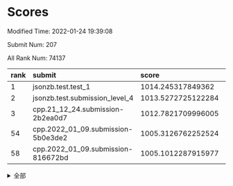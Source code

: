 # Scores

Modified Time: 2022-01-24 19:39:08

Submit Num: 207

All Rank Num: 74137

| rank |               submit               |       score        |       sigma        | pk_num |
| :--- | :--------------------------------- | :----------------- | :----------------- | :----- |
| 1    | jsonzb.test.test_1                 | 1014.245317849362  | 0.831761706466246  | 1433   |
| 2    | jsonzb.test.submission_level_4     | 1013.5272725122284 | 0.8119893094914257 | 1432   |
| 3    | cpp.21_12_24.submission-2b2ea0d7   | 1012.7821709996005 | 0.8095096220935123 | 1430   |
| 54   | cpp.2022_01_09.submission-5b0e3de2 | 1005.3126762252524 | 0.7206518333431816 | 1438   |
| 58   | cpp.2022_01_09.submission-816672bd | 1005.1012287915977 | 0.7169876261796118 | 1433   |


<details>
<summary>全部</summary>

| rank |                 submit                 |       score        |       sigma        | pk_num |
| :--- | :------------------------------------- | :----------------- | :----------------- | :----- |
| 1    | jsonzb.test.test_1                     | 1014.245317849362  | 0.831761706466246  | 1433   |
| 2    | jsonzb.test.submission_level_4         | 1013.5272725122284 | 0.8119893094914257 | 1432   |
| 3    | cpp.21_12_24.submission-2b2ea0d7       | 1012.7821709996005 | 0.8095096220935123 | 1430   |
| 4    | gobigger.level_3.submission_level_3_1  | 1012.107979674273  | 0.8085527145106004 | 1437   |
| 5    | gobigger.level_3.submission_level_3_0  | 1011.3882610055974 | 0.8038945669479372 | 1436   |
| 6    | gobigger.level_3.submission_level_3_7  | 1011.2149274157584 | 0.7883920324139033 | 1429   |
| 7    | gobigger.level_3.submission_level_3_30 | 1010.9877524315832 | 0.7711020133530042 | 1436   |
| 8    | gobigger.level_3.submission_level_3_6  | 1010.8560450189992 | 0.7926240225547803 | 1431   |
| 9    | gobigger.level_3.submission_level_3_8  | 1010.801896745008  | 0.7618714593028166 | 1434   |
| 10   | gobigger.level_3.submission_level_3_10 | 1010.7394977663562 | 0.7612759058838514 | 1434   |
| 11   | gobigger.level_3.submission_level_3_29 | 1010.5530691612012 | 0.7591729152903367 | 1431   |
| 12   | gobigger.level_3.submission_level_3_45 | 1010.4677048719524 | 0.7626215474868357 | 1431   |
| 13   | gobigger.level_3.submission_level_3_15 | 1010.4519472548205 | 0.7510608639455179 | 1431   |
| 14   | gobigger.level_3.submission_level_3_34 | 1010.449869529257  | 0.7544952645608068 | 1422   |
| 15   | gobigger.level_3.submission_level_3_21 | 1010.4416332031708 | 0.7693866048284679 | 1432   |
| 16   | gobigger.level_3.submission_level_3_41 | 1010.3111457849413 | 0.7483559244216618 | 1436   |
| 17   | gobigger.level_3.submission_level_3_38 | 1010.2899718802245 | 0.7765489349303095 | 1428   |
| 18   | gobigger.level_3.submission_level_3_26 | 1010.2255822370148 | 0.7498933229067091 | 1429   |
| 19   | gobigger.level_3.submission_level_3_28 | 1010.2107393030985 | 0.748065265106502  | 1436   |
| 20   | gobigger.level_3.submission_level_3_33 | 1010.1970793552359 | 0.7560155671520554 | 1429   |
| 21   | gobigger.level_3.submission_level_3_4  | 1010.1379768825321 | 0.7907884620894997 | 1429   |
| 22   | gobigger.level_3.submission_level_3_47 | 1010.1084298345886 | 0.7569601213206832 | 1430   |
| 23   | gobigger.level_3.submission_level_3_31 | 1010.0941208511252 | 0.7663892051538855 | 1432   |
| 24   | gobigger.level_3.submission_level_3_2  | 1010.0585187513543 | 0.7476377478391706 | 1434   |
| 25   | gobigger.level_3.submission_level_3_14 | 1009.8715452512753 | 0.7532656942582938 | 1429   |
| 26   | gobigger.level_3.submission_level_3_27 | 1009.8014610827111 | 0.765990184185507  | 1437   |
| 27   | gobigger.level_3.submission_level_3_19 | 1009.7865860606469 | 0.7392989906261409 | 1435   |
| 28   | gobigger.level_3.submission_level_3_35 | 1009.6713223445572 | 0.722291200092197  | 1434   |
| 29   | gobigger.level_3.submission_level_3_13 | 1009.654388311852  | 0.7567559228110716 | 1431   |
| 30   | gobigger.level_3.submission_level_3_43 | 1009.6374950874317 | 0.7644714801313003 | 1434   |
| 31   | gobigger.level_3.submission_level_3_11 | 1009.5360836686388 | 0.7731351612308421 | 1434   |
| 32   | gobigger.level_3.submission_level_3_39 | 1009.5085730456478 | 0.7528124296357563 | 1434   |
| 33   | gobigger.level_3.submission_level_3_48 | 1009.474945517602  | 0.773196593613254  | 1434   |
| 34   | gobigger.level_3.submission_level_3_17 | 1009.3229082671277 | 0.7562208366333242 | 1435   |
| 35   | gobigger.level_3.submission_level_3_3  | 1009.2432808639031 | 0.7379496327616721 | 1434   |
| 36   | gobigger.level_3.submission_level_3_37 | 1009.2167471615753 | 0.7491340210694221 | 1426   |
| 37   | gobigger.level_3.submission_level_3_16 | 1009.2102856372533 | 0.7437828724758607 | 1436   |
| 38   | gobigger.level_3.submission_level_3_49 | 1009.1196404006704 | 0.7574808400110224 | 1433   |
| 39   | gobigger.level_3.submission_level_3_36 | 1009.1151856484794 | 0.7692279849306559 | 1430   |
| 40   | gobigger.level_3.submission_level_3_44 | 1009.0620005894583 | 0.7460182827053035 | 1432   |
| 41   | gobigger.level_3.submission_level_3_46 | 1009.0541204637157 | 0.7438145321648411 | 1430   |
| 42   | gobigger.level_3.submission_level_3_5  | 1008.9844995676209 | 0.7738964909519765 | 1435   |
| 43   | gobigger.level_3.submission_level_3_12 | 1008.9247321558518 | 0.7628564792771626 | 1436   |
| 44   | gobigger.level_3.submission_level_3_32 | 1008.9050335012278 | 0.7537897988979109 | 1435   |
| 45   | gobigger.level_3.submission_level_3_40 | 1008.7682554545205 | 0.7332964926875756 | 1436   |
| 46   | gobigger.level_3.submission_level_3_23 | 1008.7498010829947 | 0.7611738875472107 | 1431   |
| 47   | gobigger.level_3.submission_level_3_42 | 1008.7054522905311 | 0.7417094290552873 | 1436   |
| 48   | gobigger.level_3.submission_level_3_25 | 1008.6740199317214 | 0.7440467390515403 | 1428   |
| 49   | gobigger.level_3.submission_level_3_20 | 1008.6604658850238 | 0.763184934093754  | 1432   |
| 50   | gobigger.level_3.submission_level_3_24 | 1008.4194045787115 | 0.7523473348096366 | 1433   |
| 51   | gobigger.level_3.submission_level_3_9  | 1008.2950175291942 | 0.749514298928624  | 1437   |
| 52   | gobigger.level_3.submission_level_3_22 | 1008.0031705207617 | 0.7450662807731006 | 1432   |
| 53   | gobigger.level_3.submission_level_3_18 | 1007.5962142940568 | 0.741336718516481  | 1435   |
| 54   | cpp.2022_01_09.submission-5b0e3de2     | 1005.3126762252524 | 0.7206518333431816 | 1438   |
| 55   | gobigger.level_1.submission_level_1_32 | 1005.298116408985  | 0.7076563009813914 | 1432   |
| 56   | gobigger.level_1.submission_level_1_6  | 1005.2747369249928 | 0.7186230611702191 | 1434   |
| 57   | gobigger.level_1.submission_level_1_23 | 1005.2487535731324 | 0.7228808917729661 | 1433   |
| 58   | cpp.2022_01_09.submission-816672bd     | 1005.1012287915977 | 0.7169876261796118 | 1433   |
| 59   | gobigger.level_1.submission_level_1_35 | 1004.4969416745042 | 0.7212812322922911 | 1431   |
| 60   | gobigger.level_1.submission_level_1_41 | 1004.4505978280791 | 0.7108617496808741 | 1432   |
| 61   | gobigger.level_1.submission_level_1_46 | 1004.4154862248371 | 0.714854784159393  | 1432   |
| 62   | gobigger.level_1.submission_level_1_2  | 1004.3500562573388 | 0.7226284548365518 | 1430   |
| 63   | gobigger.level_1.submission_level_1_49 | 1004.2814094271727 | 0.7136678538650616 | 1433   |
| 64   | gobigger.level_1.submission_level_1_10 | 1004.1552725262039 | 0.7200741973151645 | 1431   |
| 65   | gobigger.level_1.submission_level_1_12 | 1004.0277925822884 | 0.7355033642469619 | 1427   |
| 66   | gobigger.level_1.submission_level_1_7  | 1004.0072185116561 | 0.7131493704851382 | 1431   |
| 67   | gobigger.level_1.submission_level_1_43 | 1003.9143308940431 | 0.710793434197193  | 1434   |
| 68   | gobigger.level_1.submission_level_1_34 | 1003.8193339083907 | 0.7187797568134797 | 1431   |
| 69   | gobigger.level_1.submission_level_1_5  | 1003.7686646127893 | 0.7160776782880917 | 1434   |
| 70   | gobigger.level_1.submission_level_1_48 | 1003.762472704936  | 0.7166100172845915 | 1436   |
| 71   | gobigger.level_1.submission_level_1_28 | 1003.7262855801414 | 0.7313758574141308 | 1431   |
| 72   | gobigger.level_1.submission_level_1_19 | 1003.7184809568073 | 0.7127404264777432 | 1431   |
| 73   | gobigger.level_1.submission_level_1_1  | 1003.6574881995798 | 0.7101620716092693 | 1430   |
| 74   | gobigger.level_1.submission_level_1_40 | 1003.6546809579463 | 0.7116336157219153 | 1428   |
| 75   | gobigger.level_1.submission_level_1_47 | 1003.5156390575635 | 0.7189416240992866 | 1435   |
| 76   | gobigger.level_1.submission_level_1_20 | 1003.4495941893784 | 0.719886046772786  | 1431   |
| 77   | gobigger.level_1.submission_level_1_0  | 1003.4231582496662 | 0.7114149398153883 | 1432   |
| 78   | gobigger.level_1.submission_level_1_8  | 1003.4088307325969 | 0.7057915388886821 | 1434   |
| 79   | gobigger.level_1.submission_level_1_26 | 1003.3834061837979 | 0.7291101743546688 | 1437   |
| 80   | gobigger.level_1.submission_level_1_38 | 1003.3339220190554 | 0.7200934814108568 | 1435   |
| 81   | gobigger.level_1.submission_level_1_36 | 1003.3272574662806 | 0.704185617360738  | 1433   |
| 82   | gobigger.level_1.submission_level_1_14 | 1003.2947105474245 | 0.7110139047815114 | 1432   |
| 83   | gobigger.level_1.submission_level_1_13 | 1003.2848734328383 | 0.7246196804269622 | 1430   |
| 84   | gobigger.level_1.submission_level_1_3  | 1003.2321443446995 | 0.7203909826936314 | 1435   |
| 85   | gobigger.level_1.submission_level_1_42 | 1003.2135698748222 | 0.7221930472120672 | 1434   |
| 86   | gobigger.level_1.submission_level_1_45 | 1003.1594926915641 | 0.7305532148312162 | 1431   |
| 87   | gobigger.level_1.submission_level_1_27 | 1003.1309867301995 | 0.715576206720769  | 1434   |
| 88   | gobigger.level_1.submission_level_1_22 | 1003.1175084284564 | 0.7090951986341544 | 1435   |
| 89   | gobigger.level_1.submission_level_1_29 | 1003.0928555211391 | 0.7201155506159519 | 1434   |
| 90   | gobigger.level_1.submission_level_1_9  | 1003.0683608075635 | 0.7066396597829804 | 1435   |
| 91   | gobigger.level_1.submission_level_1_21 | 1003.025376514949  | 0.7137614958497583 | 1433   |
| 92   | gobigger.level_1.submission_level_1_16 | 1003.0230941947533 | 0.7151957803732503 | 1430   |
| 93   | gobigger.level_1.submission_level_1_25 | 1002.9418401361507 | 0.7107296418779739 | 1434   |
| 94   | gobigger.level_1.submission_level_1_37 | 1002.8402463794669 | 0.7127397965224062 | 1428   |
| 95   | gobigger.level_1.submission_level_1_31 | 1002.8131752133464 | 0.7061331149100282 | 1436   |
| 96   | gobigger.level_1.submission_level_1_11 | 1002.6889099786138 | 0.7061849126874837 | 1437   |
| 97   | gobigger.level_1.submission_level_1_30 | 1002.6872018237549 | 0.713824367201122  | 1434   |
| 98   | gobigger.level_1.submission_level_1_18 | 1002.5867412571985 | 0.7154320176750961 | 1436   |
| 99   | gobigger.level_1.submission_level_1_15 | 1002.5187748965255 | 0.7228753888707353 | 1430   |
| 100  | gobigger.level_1.submission_level_1_33 | 1002.4290542178276 | 0.7107002624065037 | 1431   |
| 101  | gobigger.level_1.submission_level_1_4  | 1002.4201768708507 | 0.7094219418262343 | 1432   |
| 102  | gobigger.level_1.submission_level_1_44 | 1002.3618305922375 | 0.7136826336296316 | 1430   |
| 103  | gobigger.level_1.submission_level_1_17 | 1002.2507212913613 | 0.7173181038350521 | 1427   |
| 104  | gobigger.level_1.submission_level_1_24 | 1001.814445741558  | 0.7110424594529278 | 1433   |
| 105  | gobigger.level_1.submission_level_1_39 | 1001.7760258931845 | 0.7073403197066028 | 1431   |
| 106  | gobigger.random.submission_random_14   | 997.4477039521029  | 0.7053113990081334 | 1436   |
| 107  | gobigger.random.submission_random_48   | 997.2655705181879  | 0.711601095128443  | 1434   |
| 108  | gobigger.random.submission_random_18   | 996.798886217294   | 0.7116817678629833 | 1431   |
| 109  | gobigger.random.submission_random_24   | 996.7768350515364  | 0.7228254751765512 | 1432   |
| 110  | gobigger.random.submission_random_33   | 996.7236111805704  | 0.705767291503158  | 1432   |
| 111  | gobigger.random.submission_random_20   | 996.5906587975524  | 0.7000937131889038 | 1436   |
| 112  | gobigger.random.submission_random_27   | 996.4957638963397  | 0.7115625916887912 | 1432   |
| 113  | gobigger.random.submission_random_16   | 996.4623822494902  | 0.7051457913644471 | 1436   |
| 114  | gobigger.random.submission_random_13   | 996.4107485443142  | 0.7141788561990552 | 1430   |
| 115  | gobigger.random.submission_random_8    | 996.4060162341794  | 0.7100529413809005 | 1432   |
| 116  | gobigger.random.submission_random_25   | 996.3864862782045  | 0.7098366170417795 | 1436   |
| 117  | gobigger.random.submission_random_47   | 996.3430370004257  | 0.7343864595953757 | 1433   |
| 118  | gobigger.random.submission_random_1    | 996.2741701357542  | 0.7125336473888741 | 1429   |
| 119  | gobigger.random.submission_random_22   | 996.2711055004945  | 0.7186179810606111 | 1430   |
| 120  | gobigger.random.submission_random_7    | 996.1856046824338  | 0.7095458122349235 | 1428   |
| 121  | gobigger.random.submission_random_45   | 996.1243033699177  | 0.7154978198486114 | 1437   |
| 122  | gobigger.random.submission_random_43   | 996.1131417302229  | 0.7256112623301665 | 1430   |
| 123  | gobigger.random.submission_random_23   | 996.1075081677063  | 0.7171452291017364 | 1429   |
| 124  | gobigger.random.submission_random_6    | 996.0917512290387  | 0.7151749440152324 | 1430   |
| 125  | gobigger.random.submission_random_41   | 996.0675959450318  | 0.7126730434317138 | 1433   |
| 126  | gobigger.random.submission_random_44   | 996.0247782599723  | 0.7227228443145907 | 1434   |
| 127  | gobigger.random.submission_random_30   | 995.9768061721376  | 0.7096664952221867 | 1436   |
| 128  | gobigger.random.submission_random_42   | 995.8438513471809  | 0.7044591193633319 | 1435   |
| 129  | gobigger.random.submission_random_19   | 995.7963295030138  | 0.7228006219486653 | 1436   |
| 130  | gobigger.random.submission_random_21   | 995.6955198423724  | 0.7036365696971213 | 1432   |
| 131  | gobigger.random.submission_random_46   | 995.6809647939165  | 0.7207143540830915 | 1437   |
| 132  | gobigger.random.submission_random_4    | 995.6598754230255  | 0.7395520014229715 | 1434   |
| 133  | gobigger.random.submission_random_28   | 995.6392986978412  | 0.7063120893174261 | 1434   |
| 134  | gobigger.random.submission_random_31   | 995.6073941120227  | 0.7076130004675169 | 1422   |
| 135  | gobigger.random.submission_random_17   | 995.5909546116326  | 0.7086247006836953 | 1434   |
| 136  | gobigger.random.submission_random_29   | 995.5586427826689  | 0.7054771170478331 | 1429   |
| 137  | gobigger.random.submission_random_0    | 995.5110199665966  | 0.7104332168129782 | 1429   |
| 138  | gobigger.random.submission_random_34   | 995.5007981062749  | 0.710491735227062  | 1433   |
| 139  | gobigger.random.submission_random_3    | 995.473381708987   | 0.7253485216201855 | 1432   |
| 140  | gobigger.random.submission_random_49   | 995.4106303488378  | 0.7139474780468777 | 1430   |
| 141  | gobigger.random.submission_random_38   | 995.4040905120958  | 0.7006870093465024 | 1435   |
| 142  | gobigger.random.submission_random_10   | 995.3996236842676  | 0.7091353529380929 | 1434   |
| 143  | gobigger.random.submission_random_9    | 995.3721576603002  | 0.7267771575701616 | 1433   |
| 144  | gobigger.random.submission_random_15   | 995.3702072546301  | 0.7029050649376857 | 1433   |
| 145  | gobigger.random.submission_random_39   | 995.2935910243481  | 0.7095494880053013 | 1427   |
| 146  | gobigger.random.submission_random_37   | 995.2332227259229  | 0.7388966169382494 | 1437   |
| 147  | gobigger.random.submission_random_32   | 995.1307090940951  | 0.7087207521355499 | 1431   |
| 148  | gobigger.random.submission_random_12   | 995.121773222578   | 0.7188756626461128 | 1429   |
| 149  | gobigger.random.submission_random_5    | 995.0418827978615  | 0.7223240753087704 | 1428   |
| 150  | gobigger.random.submission_random_36   | 994.9340120477965  | 0.7092806973106718 | 1434   |
| 151  | gobigger.random.submission_random_26   | 994.922647868696   | 0.7099037660536063 | 1436   |
| 152  | gobigger.random.submission_random_11   | 994.5497444565385  | 0.7106443317025547 | 1432   |
| 153  | gobigger.random.submission_random_2    | 994.5130231989673  | 0.7236984421487547 | 1435   |
| 154  | gobigger.random.submission_random_35   | 994.2279852708833  | 0.7045935348445579 | 1433   |
| 155  | gobigger.random.submission_random_40   | 994.2052555762939  | 0.7056754840249436 | 1431   |
| 156  | gobigger.level_2.submission_level_2_23 | 993.7238762460792  | 0.7295439760074369 | 1437   |
| 157  | gobigger.level_2.submission_level_2_25 | 993.5745616786874  | 0.7342516530237397 | 1434   |
| 158  | gobigger.level_2.submission_level_2_13 | 993.4398620616657  | 0.7525620755700365 | 1433   |
| 159  | gobigger.level_2.submission_level_2_32 | 993.156486095016   | 0.7372011891237299 | 1429   |
| 160  | gobigger.level_2.submission_level_2_9  | 993.1267657906471  | 0.7330170881290318 | 1427   |
| 161  | gobigger.level_2.submission_level_2_49 | 992.9401009413642  | 0.7356298200421101 | 1434   |
| 162  | gobigger.level_2.submission_level_2_48 | 992.889663857098   | 0.7312174888462253 | 1435   |
| 163  | gobigger.level_2.submission_level_2_17 | 992.8701173667961  | 0.7454518687509267 | 1436   |
| 164  | gobigger.level_2.submission_level_2_31 | 992.7161685789736  | 0.7423393297627926 | 1432   |
| 165  | gobigger.level_2.submission_level_2_47 | 992.7154552898048  | 0.7332527543617434 | 1430   |
| 166  | gobigger.level_2.submission_level_2_34 | 992.6950591382185  | 0.7398711210644474 | 1430   |
| 167  | gobigger.level_2.submission_level_2_42 | 992.6886956315236  | 0.7440742422001873 | 1438   |
| 168  | gobigger.level_2.submission_level_2_21 | 992.6666256623785  | 0.7412240962793442 | 1432   |
| 169  | gobigger.level_2.submission_level_2_0  | 992.6634913025756  | 0.7451575083315506 | 1431   |
| 170  | gobigger.level_2.submission_level_2_38 | 992.6346566519062  | 0.7432517298170148 | 1433   |
| 171  | gobigger.level_2.submission_level_2_36 | 992.63024360608    | 0.7465131388634614 | 1430   |
| 172  | gobigger.level_2.submission_level_2_41 | 992.6165538760114  | 0.7395657900726211 | 1433   |
| 173  | gobigger.level_2.submission_level_2_35 | 992.6131185654324  | 0.7316074842091278 | 1432   |
| 174  | gobigger.level_2.submission_level_2_44 | 992.5888687338779  | 0.7398956440495481 | 1429   |
| 175  | gobigger.level_2.submission_level_2_4  | 992.5386703083764  | 0.7451585835563017 | 1432   |
| 176  | gobigger.level_2.submission_level_2_2  | 992.5055816770589  | 0.7366065032458536 | 1433   |
| 177  | gobigger.level_2.submission_level_2_8  | 992.4977675129934  | 0.7461304244860959 | 1437   |
| 178  | gobigger.level_2.submission_level_2_5  | 992.4798187531513  | 0.7379545789596383 | 1433   |
| 179  | gobigger.level_2.submission_level_2_24 | 992.4316812380471  | 0.7275808796972344 | 1434   |
| 180  | gobigger.level_2.submission_level_2_30 | 992.2786302004853  | 0.7422794152670724 | 1433   |
| 181  | gobigger.level_2.submission_level_2_33 | 992.246103285644   | 0.742987124859997  | 1434   |
| 182  | gobigger.level_2.submission_level_2_40 | 992.213472299267   | 0.7613726136094635 | 1437   |
| 183  | gobigger.level_2.submission_level_2_26 | 992.1925845833774  | 0.736195762445324  | 1433   |
| 184  | gobigger.level_2.submission_level_2_27 | 992.0837617770376  | 0.7449925025042009 | 1430   |
| 185  | gobigger.level_2.submission_level_2_22 | 992.02003432929    | 0.7379352734280183 | 1437   |
| 186  | gobigger.level_2.submission_level_2_10 | 992.0010895043455  | 0.7438647138230272 | 1434   |
| 187  | gobigger.level_2.submission_level_2_28 | 991.9160996872989  | 0.7487295306168006 | 1428   |
| 188  | gobigger.level_2.submission_level_2_19 | 991.857513255137   | 0.7423079790952795 | 1433   |
| 189  | gobigger.level_2.submission_level_2_46 | 991.6651392631054  | 0.7687812552722797 | 1426   |
| 190  | gobigger.level_2.submission_level_2_37 | 991.6563289980495  | 0.7399558400205493 | 1432   |
| 191  | gobigger.level_2.submission_level_2_18 | 991.4320661658911  | 0.7530823518957688 | 1432   |
| 192  | gobigger.level_2.submission_level_2_6  | 991.3677564889388  | 0.7585469348931901 | 1435   |
| 193  | gobigger.level_2.submission_level_2_1  | 991.3454698441698  | 0.7493195550847986 | 1432   |
| 194  | gobigger.level_2.submission_level_2_20 | 991.2748774090267  | 0.7529783711268675 | 1436   |
| 195  | gobigger.level_2.submission_level_2_15 | 991.2600834454042  | 0.7422550720032304 | 1435   |
| 196  | gobigger.level_2.submission_level_2_39 | 991.2090817240023  | 0.7420337781739238 | 1434   |
| 197  | gobigger.level_2.submission_level_2_45 | 991.0709026910348  | 0.7455522232391742 | 1431   |
| 198  | gobigger.level_2.submission_level_2_12 | 991.0396931924815  | 0.7623624366004118 | 1436   |
| 199  | gobigger.level_2.submission_level_2_29 | 991.0218983932012  | 0.7854532814961408 | 1436   |
| 200  | gobigger.level_2.submission_level_2_14 | 990.9478960786265  | 0.7505800886026779 | 1431   |
| 201  | gobigger.level_2.submission_level_2_43 | 990.8764658248666  | 0.7550027195287988 | 1434   |
| 202  | gobigger.level_2.submission_level_2_3  | 990.6436154165983  | 0.7635843466771649 | 1433   |
| 203  | gobigger.level_2.submission_level_2_11 | 990.5306747077899  | 0.7430477415324426 | 1440   |
| 204  | gobigger.level_2.submission_level_2_7  | 990.5304766632985  | 0.7429837117617725 | 1433   |
| 205  | gobigger.level_2.submission_level_2_16 | 990.2815003928773  | 0.7694136324616904 | 1429   |
| 206  | gobigger.none.submission_none_1        | 976.7035572810324  | 1.359016863926164  | 1433   |
| 207  | gobigger.none.submission_none_0        | 976.5537739416238  | 1.5242995271261508 | 1432   |

</details>